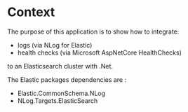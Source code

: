 # Context

The purpose of this application is to show how to integrate:

- logs (via NLog for Elastic)
- health checks (via Microsoft AspNetCore HealthChecks)
  
to an Elasticsearch cluster with .Net.

The Elastic packages dependencies are :

- Elastic.CommonSchema.NLog
- NLog.Targets.ElasticSearch